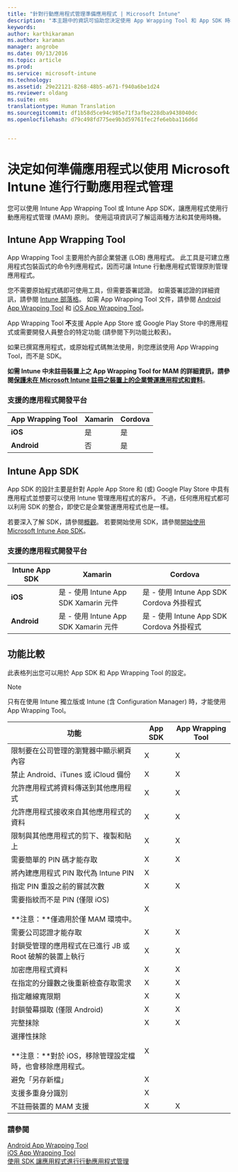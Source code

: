 ```yaml
---
title: "針對行動應用程式管理準備應用程式 | Microsoft Intune"
description: "本主題中的資訊可協助您決定使用 App Wrapping Tool 和 App SDK 時機，以讓您的自訂企業營運應用程式得以使用行動應用程式管理員則。"
keywords: 
author: karthikaraman
ms.author: karaman
manager: angrobe
ms.date: 09/13/2016
ms.topic: article
ms.prod: 
ms.service: microsoft-intune
ms.technology: 
ms.assetid: 29e22121-8268-48b5-a671-f940a6be1d24
ms.reviewer: oldang
ms.suite: ems
translationtype: Human Translation
ms.sourcegitcommit: df1b58d5ce94c985e71f3afbe228dba9438040dc
ms.openlocfilehash: d79c498fd775ee9b3d59761fec2fe6ebba116d6d


---
```


# 決定如何準備應用程式以使用 Microsoft Intune 進行行動應用程式管理
您可以使用 Intune App Wrapping Tool 或 Intune App SDK，讓應用程式使用行動應用程式管理 (MAM) 原則。 使用這項資訊可了解這兩種方法和其使用時機。

## Intune App Wrapping Tool
App Wrapping Tool 主要用於內部企業營運 (LOB) 應用程式。 此工具是可建立應用程式包裝函式的命令列應用程式，因而可讓 Intune 行動應用程式管理原則管理應用程式。 

您不需要原始程式碼即可使用工具，但需要簽署認證。  如需簽署認證的詳細資訊，請參閱 [Intune 部落格](https://blogs.technet.microsoft.com/enterprisemobility/2015/02/25/how-to-obtain-the-prerequisites-for-the-intune-app-wrapping-tool-for-ios/)。 如需 App Wrapping Tool 文件，請參閱 [Android App Wrapping Tool](prepare-android-apps-for-mobile-application-management-with-the-microsoft-intune-app-wrapping-tool.md) 和 [iOS App Wrapping Tool](prepare-ios-apps-for-mobile-application-management-with-the-microsoft-intune-app-wrapping-tool.md)。

App Wrapping Tool **不**支援 Apple App Store 或 Google Play Store 中的應用程式或需要開發人員整合的特定功能 (請參閱下列功能比較表)。

如果已撰寫應用程式，或原始程式碼無法使用，則您應該使用 App Wrapping Tool，而不是 SDK。

**如需 Intune 中未註冊裝置上之 App Wrapping Tool for MAM 的詳細資訊，請參閱[保護未在 Microsoft Intune 註冊之裝置上的企業營運應用程式和資料](protect-line-of-business-apps-and-data-on-devices-not-enrolled-in-microsoft-intune.md)**。

### 支援的應用程式開發平台

|**App Wrapping Tool** | **Xamarin** |**Cordova** |
|------|----|----|
|**iOS** |是|是|
|**Android**| 否 |是|

## Intune App SDK
App SDK 的設計主要是針對 Apple App Store 和 (或) Google Play Store 中具有應用程式並想要可以使用 Intune 管理應用程式的客戶。 不過，任何應用程式都可以利用 SDK 的整合，即使它是企業營運應用程式也是一樣。

若要深入了解 SDK，請參閱[概觀](/intune/develop/intune-app-sdk)。 若要開始使用 SDK，請參閱[開始使用 Microsoft Intune App SDK](/intune/develop/intune-app-sdk-get-started)。

### 支援的應用程式開發平台

|**Intune App SDK** |**Xamarin** |**Cordova**
|------|----|----|
|**iOS**|是 - 使用 Intune App SDK Xamarin 元件|是 - 使用 Intune App SDK Cordova 外掛程式|
|**Android**| 是 - 使用 Intune App SDK Xamarin 元件|是 - 使用 Intune App SDK Cordova 外掛程式|

## 功能比較
此表格列出您可以用於 App SDK 和 App Wrapping Tool 的設定。

> [!NOTE]
> 只有在使用 Intune 獨立版或 Intune (含 Configuration Manager) 時，才能使用 App Wrapping Tool。

|功能|App SDK|App Wrapping Tool|
|-----------|---------------------|-----------|
|限制要在公司管理的瀏覽器中顯示網頁內容|X|X|
|禁止 Android、iTunes 或 iCloud 備份|X|X|
|允許應用程式將資料傳送到其他應用程式|X|X|
|允許應用程式接收來自其他應用程式的資料|X|X|
|限制與其他應用程式的剪下、複製和貼上|X|X|
|需要簡單的 PIN 碼才能存取|X|X|
|將內建應用程式 PIN 取代為 Intune PIN|X||
|指定 PIN 重設之前的嘗試次數|X|X|
|需要指紋而不是 PIN (僅限 iOS)<br></br>**注意：**僅適用於僅 MAM 環境中。|X||
|需要公司認證才能存取|X|X|
|封鎖受管理的應用程式在已進行 JB 或 Root 破解的裝置上執行|X|X|
|加密應用程式資料|X|X|
|在指定的分鐘數之後重新檢查存取需求|X|X|
|指定離線寬限期|X|X|
|封鎖螢幕擷取 (僅限 Android)|X|X|
|完整抹除|X|X|
|選擇性抹除 <br></br>**注意：**對於 iOS，移除管理設定檔時，也會移除應用程式。|X||
|避免「另存新檔」 |X||
|支援多重身分識別|X||
|不註冊裝置的 MAM 支援|X|X|
### 請參閱

[Android App Wrapping Tool](prepare-android-apps-for-mobile-application-management-with-the-microsoft-intune-app-wrapping-tool.md)</br>
[iOS App Wrapping Tool](prepare-ios-apps-for-mobile-application-management-with-the-microsoft-intune-app-wrapping-tool.md)</br>
[使用 SDK 讓應用程式進行行動應用程式管理](use-the-sdk-to-enable-apps-for-mobile-application-management.md)



<!--HONumber=Sep16_HO4-->


